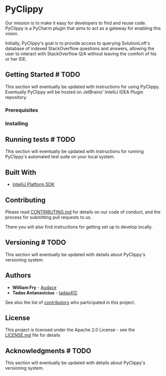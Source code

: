 # PyClippy

Our mission is to make it easy for developers to find and reuse code. PyClippy is a PyCharm plugin that aims to act as a gateway for enabling this vision.

Initially, PyClippy's goal is to provide access to querying SolutionLoft's database of indexed StackOverflow questions and answers, allowing the user to interact with StackOverflow Q/A without leaving the comfort of his or her IDE.

## Getting Started # TODO

This section will eventually be updated with instructions for using PyClippy. Eventually PyClippy will be hosted on JetBrains' IntelliJ IDEA Plugin repository.

### Prerequisites

### Installing

## Running tests # TODO

This section will eventually be updated with instructions for running PyClippy's automated test suite on your local system.

## Built With

* [IntelliJ Platform SDK](http://www.jetbrains.org/intellij/sdk/docs/welcome.html)

## Contributing

Please read [CONTRIBUTING.md](https://github.com/SolutionLoft/PyClippy/blob/master/CONTRIBUTING.md) for details on our
code of conduct, and the process for submitting pull requests to us.

There you will also find instructions for getting set up to develop locally.

## Versioning # TODO

This section will eventually be updated with details about PyClippy's versioning system.

## Authors

* **William Fry** - [Audace](https://github.com/Audace)
* **Tadas Antanavicius** - [tadas412](https://github.com/tadas412)

See also the list of [contributors](https://github.com/SolutionLoft/PyClippy/contributors) who participated in this project.

## License

This project is licensed under the Apache 2.0 License - see the [LICENSE.md](LICENSE.md) file for details

## Acknowledgments # TODO

This section will eventually be updated with details about PyClippy's versioning system.

